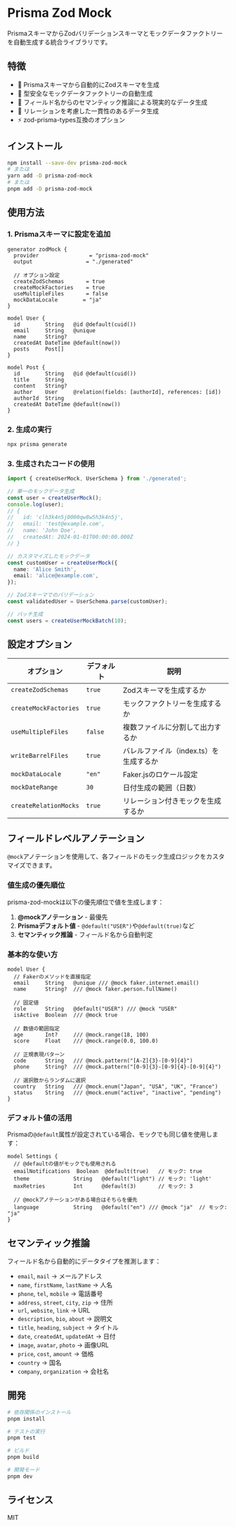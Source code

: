 # Prisma Zod Mock

PrismaスキーマからZodバリデーションスキーマとモックデータファクトリーを自動生成する統合ライブラリです。

## 特徴

- 🚀 Prismaスキーマから自動的にZodスキーマを生成
- 🎯 型安全なモックデータファクトリーの自動生成
- 🧠 フィールド名からのセマンティック推論による現実的なデータ生成
- 🔗 リレーションを考慮した一貫性のあるデータ生成
- ⚡ zod-prisma-types互換のオプション

## インストール

```bash
npm install --save-dev prisma-zod-mock
# または
yarn add -D prisma-zod-mock
# または
pnpm add -D prisma-zod-mock
```

## 使用方法

### 1. Prismaスキーマに設定を追加

```prisma
generator zodMock {
  provider                = "prisma-zod-mock"
  output                 = "./generated"

  // オプション設定
  createZodSchemas       = true
  createMockFactories    = true
  useMultipleFiles       = false
  mockDataLocale        = "ja"
}

model User {
  id        String   @id @default(cuid())
  email     String   @unique
  name      String?
  createdAt DateTime @default(now())
  posts     Post[]
}

model Post {
  id        String   @id @default(cuid())
  title     String
  content   String?
  author    User     @relation(fields: [authorId], references: [id])
  authorId  String
  createdAt DateTime @default(now())
}
```

### 2. 生成の実行

```bash
npx prisma generate
```

### 3. 生成されたコードの使用

```typescript
import { createUserMock, UserSchema } from './generated';

// 単一のモックデータ生成
const user = createUserMock();
console.log(user);
// {
//   id: 'clh3k4n5j0000qw8w5h3k4n5j',
//   email: 'test@example.com',
//   name: 'John Doe',
//   createdAt: 2024-01-01T00:00:00.000Z
// }

// カスタマイズしたモックデータ
const customUser = createUserMock({
  name: 'Alice Smith',
  email: 'alice@example.com',
});

// Zodスキーマでのバリデーション
const validatedUser = UserSchema.parse(customUser);

// バッチ生成
const users = createUserMockBatch(10);
```

## 設定オプション

| オプション            | デフォルト | 説明                                   |
| --------------------- | ---------- | -------------------------------------- |
| `createZodSchemas`    | `true`     | Zodスキーマを生成するか                |
| `createMockFactories` | `true`     | モックファクトリーを生成するか         |
| `useMultipleFiles`    | `false`    | 複数ファイルに分割して出力するか       |
| `writeBarrelFiles`    | `true`     | バレルファイル（index.ts）を生成するか |
| `mockDataLocale`      | `"en"`     | Faker.jsのロケール設定                 |
| `mockDateRange`       | `30`       | 日付生成の範囲（日数）                 |
| `createRelationMocks` | `true`     | リレーション付きモックを生成するか     |

## フィールドレベルアノテーション

`@mock`アノテーションを使用して、各フィールドのモック生成ロジックをカスタマイズできます。

### 値生成の優先順位

prisma-zod-mockは以下の優先順位で値を生成します：

1. **@mockアノテーション** - 最優先
2. **Prismaデフォルト値** - `@default("USER")`や`@default(true)`など
3. **セマンティック推論** - フィールド名から自動判定

### 基本的な使い方

```prisma
model User {
  // Fakerのメソッドを直接指定
  email     String   @unique /// @mock faker.internet.email()
  name      String?  /// @mock faker.person.fullName()

  // 固定値
  role      String   @default("USER") /// @mock "USER"
  isActive  Boolean  /// @mock true

  // 数値の範囲指定
  age       Int?     /// @mock.range(18, 100)
  score     Float    /// @mock.range(0.0, 100.0)

  // 正規表現パターン
  code      String   /// @mock.pattern("[A-Z]{3}-[0-9]{4}")
  phone     String?  /// @mock.pattern("[0-9]{3}-[0-9]{4}-[0-9]{4}")

  // 選択肢からランダムに選択
  country   String   /// @mock.enum("Japan", "USA", "UK", "France")
  status    String   /// @mock.enum("active", "inactive", "pending")
}
```

### デフォルト値の活用

Prismaの`@default`属性が設定されている場合、モックでも同じ値を使用します：

```prisma
model Settings {
  // @defaultの値がモックでも使用される
  emailNotifications  Boolean  @default(true)   // モック: true
  theme              String   @default("light") // モック: 'light'
  maxRetries         Int      @default(3)       // モック: 3

  // @mockアノテーションがある場合はそちらを優先
  language           String   @default("en") /// @mock "ja"  // モック: "ja"
}
```

## セマンティック推論

フィールド名から自動的にデータタイプを推測します：

- `email`, `mail` → メールアドレス
- `name`, `firstName`, `lastName` → 人名
- `phone`, `tel`, `mobile` → 電話番号
- `address`, `street`, `city`, `zip` → 住所
- `url`, `website`, `link` → URL
- `description`, `bio`, `about` → 説明文
- `title`, `heading`, `subject` → タイトル
- `date`, `createdAt`, `updatedAt` → 日付
- `image`, `avatar`, `photo` → 画像URL
- `price`, `cost`, `amount` → 価格
- `country` → 国名
- `company`, `organization` → 会社名

## 開発

```bash
# 依存関係のインストール
pnpm install

# テストの実行
pnpm test

# ビルド
pnpm build

# 開発モード
pnpm dev
```

## ライセンス

MIT
